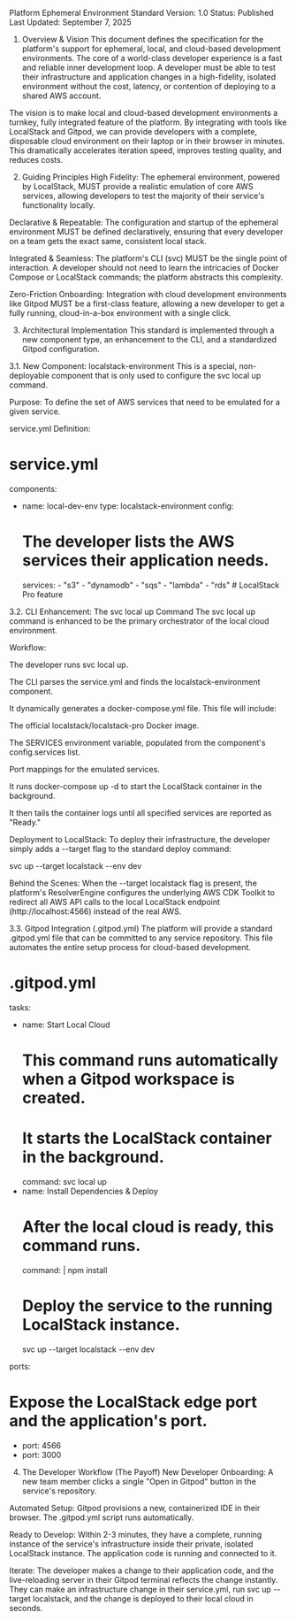 Platform Ephemeral Environment Standard
Version: 1.0
Status: Published
Last Updated: September 7, 2025

1. Overview & Vision
This document defines the specification for the platform's support for ephemeral, local, and cloud-based development environments. The core of a world-class developer experience is a fast and reliable inner development loop. A developer must be able to test their infrastructure and application changes in a high-fidelity, isolated environment without the cost, latency, or contention of deploying to a shared AWS account.

The vision is to make local and cloud-based development environments a turnkey, fully integrated feature of the platform. By integrating with tools like LocalStack and Gitpod, we can provide developers with a complete, disposable cloud environment on their laptop or in their browser in minutes. This dramatically accelerates iteration speed, improves testing quality, and reduces costs.

2. Guiding Principles
High Fidelity: The ephemeral environment, powered by LocalStack, MUST provide a realistic emulation of core AWS services, allowing developers to test the majority of their service's functionality locally.

Declarative & Repeatable: The configuration and startup of the ephemeral environment MUST be defined declaratively, ensuring that every developer on a team gets the exact same, consistent local stack.

Integrated & Seamless: The platform's CLI (svc) MUST be the single point of interaction. A developer should not need to learn the intricacies of Docker Compose or LocalStack commands; the platform abstracts this complexity.

Zero-Friction Onboarding: Integration with cloud development environments like Gitpod MUST be a first-class feature, allowing a new developer to get a fully running, cloud-in-a-box environment with a single click.

3. Architectural Implementation
This standard is implemented through a new component type, an enhancement to the CLI, and a standardized Gitpod configuration.

3.1. New Component: localstack-environment
This is a special, non-deployable component that is only used to configure the svc local up command.

Purpose: To define the set of AWS services that need to be emulated for a given service.

service.yml Definition:

# service.yml
components:
  - name: local-dev-env
    type: localstack-environment
    config:
      # The developer lists the AWS services their application needs.
      services:
        - "s3"
        - "dynamodb"
        - "sqs"
        - "lambda"
        - "rds" # LocalStack Pro feature

3.2. CLI Enhancement: The svc local up Command
The svc local up command is enhanced to be the primary orchestrator of the local cloud environment.

Workflow:

The developer runs svc local up.

The CLI parses the service.yml and finds the localstack-environment component.

It dynamically generates a docker-compose.yml file. This file will include:

The official localstack/localstack-pro Docker image.

The SERVICES environment variable, populated from the component's config.services list.

Port mappings for the emulated services.

It runs docker-compose up -d to start the LocalStack container in the background.

It then tails the container logs until all specified services are reported as "Ready."

Deployment to LocalStack: To deploy their infrastructure, the developer simply adds a --target flag to the standard deploy command:

svc up --target localstack --env dev

Behind the Scenes: When the --target localstack flag is present, the platform's ResolverEngine configures the underlying AWS CDK Toolkit to redirect all AWS API calls to the local LocalStack endpoint (http://localhost:4566) instead of the real AWS.

3.3. Gitpod Integration (.gitpod.yml)
The platform will provide a standard .gitpod.yml file that can be committed to any service repository. This file automates the entire setup process for cloud-based development.

# .gitpod.yml
tasks:
  - name: Start Local Cloud
    # This command runs automatically when a Gitpod workspace is created.
    # It starts the LocalStack container in the background.
    command: svc local up
  - name: Install Dependencies & Deploy
    # After the local cloud is ready, this command runs.
    command: |
      npm install
      # Deploy the service to the running LocalStack instance.
      svc up --target localstack --env dev

ports:
  # Expose the LocalStack edge port and the application's port.
  - port: 4566
  - port: 3000

4. The Developer Workflow (The Payoff)
New Developer Onboarding: A new team member clicks a single "Open in Gitpod" button in the service's repository.

Automated Setup: Gitpod provisions a new, containerized IDE in their browser. The .gitpod.yml script runs automatically.

Ready to Develop: Within 2-3 minutes, they have a complete, running instance of the service's infrastructure inside their private, isolated LocalStack instance. The application code is running and connected to it.

Iterate: The developer makes a change to their application code, and the live-reloading server in their Gitpod terminal reflects the change instantly. They can make an infrastructure change in their service.yml, run svc up --target localstack, and the change is deployed to their local cloud in seconds.